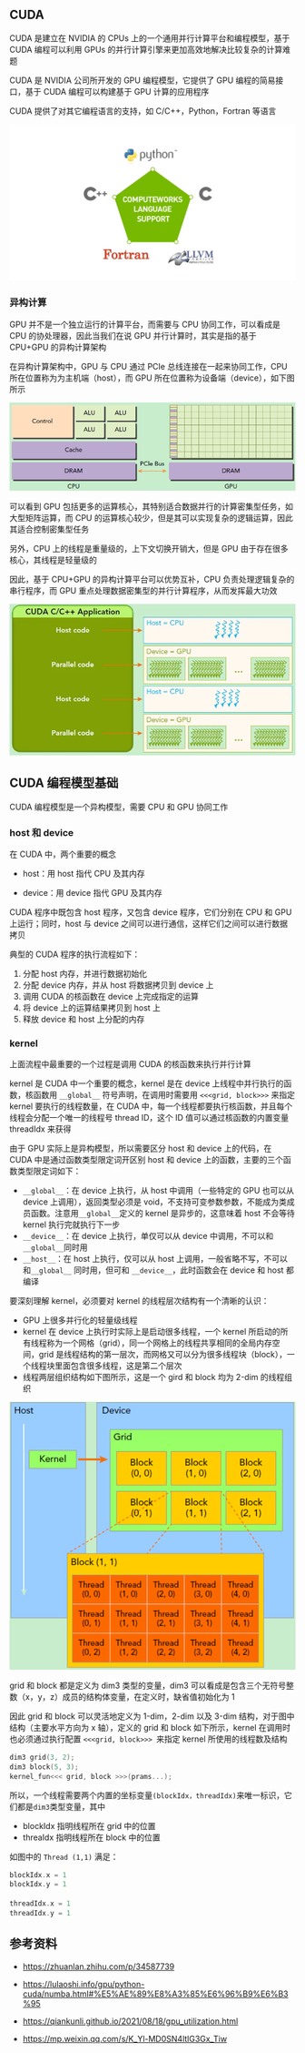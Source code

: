 ## CUDA

CUDA 是建立在 NVIDIA 的 CPUs 上的一个通用并行计算平台和编程模型，基于 CUDA 编程可以利用 GPUs 的并行计算引擎来更加高效地解决比较复杂的计算难题

CUDA 是 NVIDIA 公司所开发的 GPU 编程模型，它提供了 GPU 编程的简易接口，基于 CUDA 编程可以构建基于 GPU 计算的应用程序

CUDA 提供了对其它编程语言的支持，如 C/C++，Python，Fortran 等语言

![img](.assets/CUDA%E7%BC%96%E7%A8%8B%E5%85%A5%E9%97%A8/v2-708897c8e1b627e3b08de922412a3347_1440w.webp)

### 异构计算

GPU 并不是一个独立运行的计算平台，而需要与 CPU 协同工作，可以看成是 CPU 的协处理器，因此当我们在说 GPU 并行计算时，其实是指的基于 CPU+GPU 的异构计算架构

在异构计算架构中，GPU 与 CPU 通过 PCIe 总线连接在一起来协同工作，CPU 所在位置称为为主机端（host），而 GPU 所在位置称为设备端（device），如下图所示

![img](.assets/CUDA%E7%BC%96%E7%A8%8B%E5%85%A5%E9%97%A8/v2-df49a98a67c5b8ce55f1a9afcf21d982_1440w.png)

可以看到 GPU 包括更多的运算核心，其特别适合数据并行的计算密集型任务，如大型矩阵运算，而 CPU 的运算核心较少，但是其可以实现复杂的逻辑运算，因此其适合控制密集型任务

另外，CPU 上的线程是重量级的，上下文切换开销大，但是 GPU 由于存在很多核心，其线程是轻量级的

因此，基于 CPU+GPU 的异构计算平台可以优势互补，CPU 负责处理逻辑复杂的串行程序，而 GPU 重点处理数据密集型的并行计算程序，从而发挥最大功效

![img](.assets/CUDA%E7%BC%96%E7%A8%8B%E5%85%A5%E9%97%A8/v2-2959e07a36a8dc8f59280f53b43eb9d1_1440w-20230323214109589.webp)

## CUDA 编程模型基础

CUDA 编程模型是一个异构模型，需要 CPU 和 GPU 协同工作

### host 和 device

在 CUDA 中，两个重要的概念

- host：用 host 指代 CPU 及其内存

- device：用 device 指代 GPU 及其内存

CUDA 程序中既包含 host 程序，又包含 device 程序，它们分别在 CPU 和 GPU 上运行；同时，host 与 device 之间可以进行通信，这样它们之间可以进行数据拷贝

典型的 CUDA 程序的执行流程如下：

1. 分配 host 内存，并进行数据初始化
2. 分配 device 内存，并从 host 将数据拷贝到 device 上
3. 调用 CUDA 的核函数在 device 上完成指定的运算
4. 将 device 上的运算结果拷贝到 host 上
5. 释放 device 和 host 上分配的内存

### kernel

上面流程中最重要的一个过程是调用 CUDA 的核函数来执行并行计算

kernel 是 CUDA 中一个重要的概念，kernel 是在 device 上线程中并行执行的函数，核函数用 `__global__` 符号声明，在调用时需要用 `<<<grid, block>>>` 来指定 kernel 要执行的线程数量，在 CUDA 中，每一个线程都要执行核函数，并且每个线程会分配一个唯一的线程号 thread ID，这个 ID 值可以通过核函数的内置变量 threadIdx 来获得

由于 GPU 实际上是异构模型，所以需要区分 host 和 device 上的代码，在 CUDA 中是通过函数类型限定词开区别 host 和 device 上的函数，主要的三个函数类型限定词如下：

- `__global__`：在 device 上执行，从 host 中调用（一些特定的 GPU 也可以从 device 上调用），返回类型必须是 void，不支持可变参数参数，不能成为类成员函数。注意用`__global__`定义的 kernel 是异步的，这意味着 host 不会等待 kernel 执行完就执行下一步
- `__device__`：在 device 上执行，单仅可以从 device 中调用，不可以和 `__global__`同时用
- `__host__`：在 host 上执行，仅可以从 host 上调用，一般省略不写，不可以和`__global__` 同时用，但可和 `__device__`，此时函数会在 device 和 host 都编译

要深刻理解 kernel，必须要对 kernel 的线程层次结构有一个清晰的认识：

- GPU 上很多并行化的轻量级线程
- kernel 在 device 上执行时实际上是启动很多线程，一个 kernel 所启动的所有线程称为一个网格（grid），同一个网格上的线程共享相同的全局内存空间，grid 是线程结构的第一层次，而网格又可以分为很多线程块（block），一个线程块里面包含很多线程，这是第二个层次
- 线程两层组织结构如下图所示，这是一个 gird 和 block 均为 2-dim 的线程组织

![img](.assets/CUDA%E7%BC%96%E7%A8%8B%E5%85%A5%E9%97%A8/v2-aa6aa453ff39aa7078dde59b59b512d8_1440w.png)

grid 和 block 都是定义为 dim3 类型的变量，dim3 可以看成是包含三个无符号整数（x，y，z）成员的结构体变量，在定义时，缺省值初始化为 1

因此 grid 和 block 可以灵活地定义为 1-dim，2-dim 以及 3-dim 结构，对于图中结构（主要水平方向为 x 轴），定义的 grid 和 block 如下所示，kernel 在调用时也必须通过执行配置 `<<<grid, block>>> `来指定 kernel 所使用的线程数及结构

```cpp
dim3 grid(3, 2);
dim3 block(5, 3);
kernel_fun<<< grid, block >>>(prams...);
```

所以，一个线程需要两个内置的坐标变量`(blockIdx，threadIdx)`来唯一标识，它们都是`dim3`类型变量，其中

- blockIdx 指明线程所在 grid 中的位置
- threaIdx 指明线程所在 block 中的位置

如图中的 `Thread (1,1)` 满足：

```cpp
blockIdx.x = 1
blockIdx.y = 1

threadIdx.x = 1
threadIdx.y = 1
```

## 参考资料

- <https://zhuanlan.zhihu.com/p/34587739>
- <https://lulaoshi.info/gpu/python-cuda/numba.html#%E5%AE%89%E8%A3%85%E6%96%B9%E6%B3%95>

- <https://qiankunli.github.io/2021/08/18/gpu_utilization.html>
- <https://mp.weixin.qq.com/s/K_Yl-MD0SN4ltlG3Gx_Tiw>
